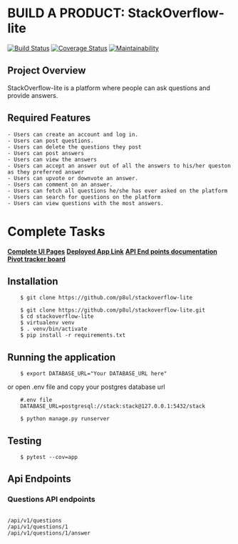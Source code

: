 # BUILD A PRODUCT: StackOverflow-lite
[![Build Status](https://travis-ci.org/p8ul/stackoverflow-lite.svg?branch=challenge2)](https://travis-ci.org/p8ul/stackoverflow-lite)
[![Coverage Status](https://coveralls.io/repos/github/p8ul/stackoverflow-lite/badge.svg?branch=B%2Fhome)](https://coveralls.io/github/p8ul/stackoverflow-lite?branch=B%2Fhome)
[![Maintainability](https://api.codeclimate.com/v1/badges/1338baa03482bfc84be9/maintainability)](https://codeclimate.com/github/p8ul/stackoverflow-lite/maintainability)

## Project Overview
StackOverflow-lite is a platform where people can ask questions and provide answers.

## Required Features
    - Users can create an account and log in.
    - Users can post questions.
    - Users can delete the questions they post
    - Users can post answers
    - Users can view the answers
    - Users can accept an answer out of all the answers to his/her queston as they preferred answer
    - Users can upvote or downvote an answer.
    - Users can comment on an answer.
    - Users can fetch all questions he/she has ever asked on the platform
    - Users can search for questions on the platform
    - Users can view questions with the most answers.

#  Complete Tasks
 **[Complete UI Pages](https://p8ul.github.io/stackoverflow-lite/UI/)**
 **[Deployed App Link](https://stackoverflow-paul.herokuapp.com/)**
 **[API End points documentation](https://stackoverflowlite2.docs.apiary.io/#reference)**
 **[Pivot tracker board](https://www.pivotaltracker.com/n/projects/2189597)**


## Installation

```
    $ git clone https://github.com/p8ul/stackoverflow-lite

    $ git clone https://github.com/p8ul/stackoverflow-lite.git
    $ cd stackoverflow-lite
    $ virtualenv venv
    $ . venv/bin/activate
    $ pip install -r requirements.txt   
```
## Running the application
```
    $ export DATABASE_URL="Your DATABASE_URL here"
``` 
or open .env file and copy your postgres database url
```
    #.env file
    DATABASE_URL=postgresql://stack:stack@127.0.0.1:5432/stack
    
    $ python manage.py runserver
```

## Testing
``` 
    $ pytest --cov=app
```

## Api Endpoints
### Questions API endpoints

```

/api/v1/questions
/api/v1/questions/1
/api/v1/questions/1/answer
```
